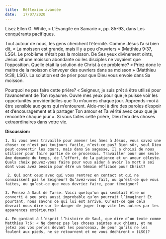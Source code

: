 ```yaml
---
title:  Réflexion avancée
date:   17/07/2020
---
```


Lisez Ellen G. White, « L’Évangile en Samarie », pp. 85-93, dans Les conquérants pacifiques.

Tout autour de nous, les gens cherchent l’éternité. Comme Jésus l’a si bien dit, « La moisson est grande, mais il y a peu d’ouvriers » (Matthieu 9:37, LSG). Le problème n’était pas la moisson. De Ses yeux divinement oints, Jésus vit une moisson abondante où les disciples ne voyaient que l’opposition. Quelle était la solution de Christ à ce problème? « Priez donc le maitre de la moisson d’envoyer des ouvriers dans sa moisson » (Matthieu 9:38, LSG). La solution est de prier pour que Dieu vous envoie dans Sa moisson.

Pourquoi ne pas faire cette prière? « Seigneur, je suis prêt à être utilisé pour l’avancement de Ton royaume. Ouvre mes yeux pour que je puisse voir les opportunités providentielles que Tu m’ouvres chaque jour. Apprends-moi à être sensible aux gens qui m’entourent. Aide-moi à dire des paroles d’espoir et d’encouragement et à partager Ton amour et Ta vérité avec ceux que je rencontre chaque jour ». Si vous faites cette prière, Dieu fera des choses extraordinaires dans votre vie.

**Discussion:**

`1. Si vous avez travaillé pour amener les âmes à Jésus, vous savez une chose: ce n’est pas toujours facile, n’est-ce pas? Bien sûr, seul Dieu peut convertir les cœurs, mais dans Sa sagesse, Il a choisi de nous utiliser pour faire partie de ce processus. Travailler pour une seule âme demande du temps, de l’effort, de la patience et un amour céleste. Quels choix pouvez-vous faire pour vous aider à avoir la mort à soi dont vous avez besoin pour être un témoin efficace pour Christ?`

` 2. Qui sont ceux avec qui vous rentrez en contact et qui ne connaissent pas le Seigneur? Qu’avez-vous fait, ou qu’est-ce que vous faites, ou qu’est-ce que vous devriez faire, pour témoigner?`

`3. Pensez à Saul de Tarse. Voici quelqu’un qui semblait être un converti à peu près aussi improbable qu’on pourrait l’imaginer! Et pourtant, nous savons ce qui lui est arrivé. Qu’est-ce que cela devrait nous dire sur le danger de juger trop vite les autres par les apparences extérieures?`

`4. En gardant à l’esprit l’histoire de Saul, que dire d’un texte comme Matthieu 7:6: « Ne donnez pas les choses saintes aux chiens, et ne jetez pas vos perles devant les pourceaux, de peur qu’ils ne les foulent aux pieds, ne se retournent et ne vous déchirent » (LSG)?`
